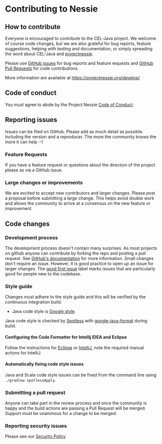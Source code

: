 # Contributing to Nessie
## How to contribute
Everyone is encouraged to contribute to the CEL-Java project. We welcome of course code changes, 
but we are also grateful for bug reports, feature suggestions, helping with testing and 
documentation, or simply spreading the word about CEL-Java and [projectnessie](https://github.com/projectnessie/).

Please use [GitHub issues](https://github.com/projectnessie/cel-java/issues) for bug reports and
feature requests and [GitHub Pull Requests](https://github.com/projectnessie/cel-java/pulls) for code
contributions.

More information are available at https://projectnessie.org/develop/

## Code of conduct
You must agree to abide by the Project Nessie [Code of Conduct](CODE_OF_CONDUCT.md).

## Reporting issues
Issues can be filed on GitHub. Please add as much detail as possible. Including the 
version and a reproducer. The more the community knows the more it can help :-)

### Feature Requests

If you have a feature request or questions about the direction of the project please as via a 
GitHub issue.

### Large changes or improvements

We are excited to accept new contributors and larger changes. Please post a proposal 
before submitting a large change. This helps avoid double work and allows the community to arrive at a consensus
on the new feature or improvement.

## Code changes

### Development process

The development process doesn't contain many surprises. As most projects on github anyone can contribute by
forking the repo and posting a pull request. See 
[GitHub's documentation](https://docs.github.com/en/github/collaborating-with-issues-and-pull-requests/creating-a-pull-request-from-a-fork) 
for more information. Small changes don't require an issue. However, it is good practice to open up an issue for
larger changes.
The [good first issue](https://github.com/projectnessie/cel-java/issues?q=is%3Aissue+is%3Aopen+label%3A%22good+first+issue%22) label marks issues
that are particularly good for people new to the codebase.

### Style guide

Changes must adhere to the style guide and this will be verified by the continuous integration build.

* Java code style is [Google style](https://google.github.io/styleguide/javaguide.html).

Java code style is checked by [Spotless](https://github.com/diffplug/spotless)
with [google-java-format](https://github.com/google/google-java-format) during build.

#### Configuring the Code Formatter for Intellij IDEA and Eclipse

Follow the instructions for [Eclipse](https://github.com/google/google-java-format#eclipse) or
[IntelliJ](https://github.com/google/google-java-format#intellij-android-studio-and-other-jetbrains-ides),
note the required manual actions for IntelliJ.

#### Automatically fixing code style issues

Java and Scala code style issues can be fixed from the command line using
`./gradlew spotlessApply`.

### Submitting a pull request

Anyone can take part in the review process and once the community is happy and the build actions are passing a
Pull Request will be merged. Support must be unanimous for a change to be merged.

### Reporting security issues

Please see our [Security Policy](SECURITY.md)
